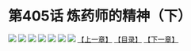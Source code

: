# 第405话 炼药师的精神（下）
![](https://mhpic.xiaomingtaiji.net/comic/D/斗破苍穹拆分版/405话/1.jpg-zymk.middle.webp)
![](https://mhpic.xiaomingtaiji.net/comic/D/斗破苍穹拆分版/405话/2.jpg-zymk.middle.webp)
![](https://mhpic.xiaomingtaiji.net/comic/D/斗破苍穹拆分版/405话/3.jpg-zymk.middle.webp)
![](https://mhpic.xiaomingtaiji.net/comic/D/斗破苍穹拆分版/405话/4.jpg-zymk.middle.webp)
![](https://mhpic.xiaomingtaiji.net/comic/D/斗破苍穹拆分版/405话/5.jpg-zymk.middle.webp)
![](https://mhpic.xiaomingtaiji.net/comic/D/斗破苍穹拆分版/405话/6.jpg-zymk.middle.webp)
![](https://mhpic.xiaomingtaiji.net/comic/D/斗破苍穹拆分版/405话/7.jpg-zymk.middle.webp)
[【上一章】](./404.md)
[【目录】](./READMD.md)
[【下一章】](./406.md)
